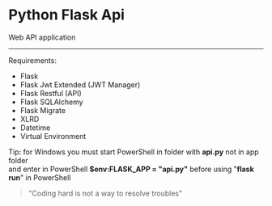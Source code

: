 # Python Flask Api
Web API application
<hr>
Requirements:

* Flask
* Flask Jwt Extended (JWT Manager)
* Flask Restful (API)
* Flask SQLAlchemy
* Flask Migrate
* XLRD
* Datetime
* Virtual Environment

Tip: for Windows you must start PowerShell in folder with **api.py** not in app folder<br/>
and enter in PowerShell **$env:FLASK_APP = "api.py"** before using "**flask run**" in PowerShell

> "Coding hard is not a way to resolve troubles"

